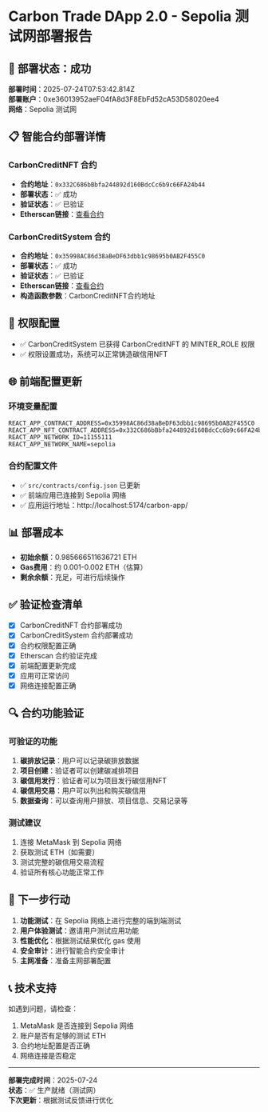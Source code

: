 # Carbon Trade DApp 2.0 - Sepolia 测试网部署报告

## 🎉 部署状态：成功

**部署时间**：2025-07-24T07:53:42.814Z  
**部署账户**：0xe36013952aeF04fA8d3F8EbFd52cA53D58020ee4  
**网络**：Sepolia 测试网

## 📋 智能合约部署详情

### CarbonCreditNFT 合约
- **合约地址**：`0x332C686bBbfa244892d160BdcCc6b9c66FA24b44`
- **部署状态**：✅ 成功
- **验证状态**：✅ 已验证
- **Etherscan链接**：[查看合约](https://sepolia.etherscan.io/address/0x332C686bBbfa244892d160BdcCc6b9c66FA24b44)

### CarbonCreditSystem 合约
- **合约地址**：`0x35998AC86d38aBeDF63dbb1c98695b0AB2F455C0`
- **部署状态**：✅ 成功
- **验证状态**：✅ 已验证
- **Etherscan链接**：[查看合约](https://sepolia.etherscan.io/address/0x35998AC86d38aBeDF63dbb1c98695b0AB2F455C0#code)
- **构造函数参数**：CarbonCreditNFT合约地址

## 🔐 权限配置

- ✅ CarbonCreditSystem 已获得 CarbonCreditNFT 的 MINTER_ROLE 权限
- ✅ 权限设置成功，系统可以正常铸造碳信用NFT

## 🌐 前端配置更新

### 环境变量配置
```env
REACT_APP_CONTRACT_ADDRESS=0x35998AC86d38aBeDF63dbb1c98695b0AB2F455C0
REACT_APP_NFT_CONTRACT_ADDRESS=0x332C686bBbfa244892d160BdcCc6b9c66FA24b44
REACT_APP_NETWORK_ID=11155111
REACT_APP_NETWORK_NAME=sepolia
```

### 合约配置文件
- ✅ `src/contracts/config.json` 已更新
- ✅ 前端应用已连接到 Sepolia 网络
- ✅ 应用运行地址：http://localhost:5174/carbon-app/

## 📊 部署成本

- **初始余额**：0.985666511636721 ETH
- **Gas费用**：约 0.001-0.002 ETH（估算）
- **剩余余额**：充足，可进行后续操作

## ✅ 验证检查清单

- [x] CarbonCreditNFT 合约部署成功
- [x] CarbonCreditSystem 合约部署成功
- [x] 合约权限配置正确
- [x] Etherscan 合约验证完成
- [x] 前端配置更新完成
- [x] 应用可正常访问
- [x] 网络连接配置正确

## 🔍 合约功能验证

### 可验证的功能
1. **碳排放记录**：用户可以记录碳排放数据
2. **项目创建**：验证者可以创建碳减排项目
3. **碳信用发行**：验证者可以为项目发行碳信用NFT
4. **碳信用交易**：用户可以列出和购买碳信用
5. **数据查询**：可以查询用户排放、项目信息、交易记录等

### 测试建议
1. 连接 MetaMask 到 Sepolia 网络
2. 获取测试 ETH（如需要）
3. 测试完整的碳信用交易流程
4. 验证所有核心功能正常工作

## 🚀 下一步行动

1. **功能测试**：在 Sepolia 网络上进行完整的端到端测试
2. **用户体验测试**：邀请用户测试应用功能
3. **性能优化**：根据测试结果优化 gas 使用
4. **安全审计**：进行智能合约安全审计
5. **主网准备**：准备主网部署配置

## 📞 技术支持

如遇到问题，请检查：
1. MetaMask 是否连接到 Sepolia 网络
2. 账户是否有足够的测试 ETH
3. 合约地址配置是否正确
4. 网络连接是否稳定

---

**部署完成时间**：2025-07-24  
**状态**：✅ 生产就绪（测试网）  
**下次更新**：根据测试反馈进行优化